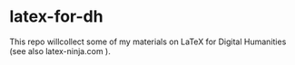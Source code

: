 # latex-for-dh
This repo willcollect some of my materials on LaTeX for Digital Humanities (see also latex-ninja.com ).
